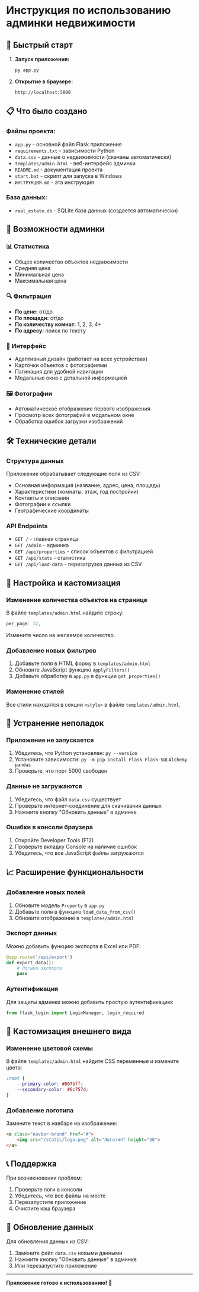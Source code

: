 # Инструкция по использованию админки недвижимости

## 🚀 Быстрый старт

1. **Запуск приложения:**
   ```bash
   py app.py
   ```

2. **Открытие в браузере:**
   ```
   http://localhost:5000
   ```

## 📋 Что было создано

### Файлы проекта:
- `app.py` - основной файл Flask приложения
- `requirements.txt` - зависимости Python
- `data.csv` - данные о недвижимости (скачаны автоматически)
- `templates/admin.html` - веб-интерфейс админки
- `README.md` - документация проекта
- `start.bat` - скрипт для запуска в Windows
- `ИНСТРУКЦИЯ.md` - эта инструкция

### База данных:
- `real_estate.db` - SQLite база данных (создается автоматически)

## 🎯 Возможности админки

### 📊 Статистика
- Общее количество объектов недвижимости
- Средняя цена
- Минимальная цена
- Максимальная цена

### 🔍 Фильтрация
- **По цене:** от/до
- **По площади:** от/до
- **По количеству комнат:** 1, 2, 3, 4+
- **По адресу:** поиск по тексту

### 📱 Интерфейс
- Адаптивный дизайн (работает на всех устройствах)
- Карточки объектов с фотографиями
- Пагинация для удобной навигации
- Модальные окна с детальной информацией

### 🖼️ Фотографии
- Автоматическое отображение первого изображения
- Просмотр всех фотографий в модальном окне
- Обработка ошибок загрузки изображений

## 🛠️ Технические детали

### Структура данных
Приложение обрабатывает следующие поля из CSV:
- Основная информация (название, адрес, цена, площадь)
- Характеристики (комнаты, этаж, год постройки)
- Контакты и описания
- Фотографии и ссылки
- Географические координаты

### API Endpoints
- `GET /` - главная страница
- `GET /admin` - админка
- `GET /api/properties` - список объектов с фильтрацией
- `GET /api/stats` - статистика
- `GET /api/load-data` - перезагрузка данных из CSV

## 🔧 Настройка и кастомизация

### Изменение количества объектов на странице
В файле `templates/admin.html` найдите строку:
```javascript
per_page: 12,
```
Измените число на желаемое количество.

### Добавление новых фильтров
1. Добавьте поля в HTML форму в `templates/admin.html`
2. Обновите JavaScript функцию `applyFilters()`
3. Добавьте обработку в `app.py` в функции `get_properties()`

### Изменение стилей
Все стили находятся в секции `<style>` в файле `templates/admin.html`.

## 🚨 Устранение неполадок

### Приложение не запускается
1. Убедитесь, что Python установлен: `py --version`
2. Установите зависимости: `py -m pip install Flask Flask-SQLAlchemy pandas`
3. Проверьте, что порт 5000 свободен

### Данные не загружаются
1. Убедитесь, что файл `data.csv` существует
2. Проверьте интернет-соединение для скачивания данных
3. Нажмите кнопку "Обновить данные" в админке

### Ошибки в консоли браузера
1. Откройте Developer Tools (F12)
2. Проверьте вкладку Console на наличие ошибок
3. Убедитесь, что все JavaScript файлы загружаются

## 📈 Расширение функциональности

### Добавление новых полей
1. Обновите модель `Property` в `app.py`
2. Добавьте поля в функцию `load_data_from_csv()`
3. Обновите отображение в `templates/admin.html`

### Экспорт данных
Можно добавить функцию экспорта в Excel или PDF:
```python
@app.route('/api/export')
def export_data():
    # Логика экспорта
    pass
```

### Аутентификация
Для защиты админки можно добавить простую аутентификацию:
```python
from flask_login import LoginManager, login_required
```

## 🎨 Кастомизация внешнего вида

### Изменение цветовой схемы
В файле `templates/admin.html` найдите CSS переменные и измените цвета:
```css
:root {
    --primary-color: #007bff;
    --secondary-color: #6c757d;
}
```

### Добавление логотипа
Замените текст в навбаре на изображение:
```html
<a class="navbar-brand" href="#">
    <img src="/static/logo.png" alt="Логотип" height="30">
</a>
```

## 📞 Поддержка

При возникновении проблем:
1. Проверьте логи в консоли
2. Убедитесь, что все файлы на месте
3. Перезапустите приложение
4. Очистите кэш браузера

## 🔄 Обновление данных

Для обновления данных из CSV:
1. Замените файл `data.csv` новыми данными
2. Нажмите кнопку "Обновить данные" в админке
3. Или перезапустите приложение

---

**Приложение готово к использованию!** 🎉 